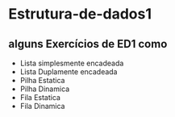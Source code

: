 # Estrutura-de-dados1
## alguns Exercícios de ED1 como
* Lista simplesmente encadeada
* Lista Duplamente encadeada
* Pilha Estatica
* Pilha Dinamica
* Fila Estatica
* Fila Dinamica

